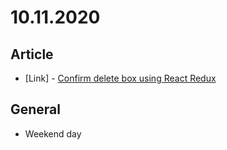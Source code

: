 # 10.11.2020

## Article

- \[Link\] - [Confirm delete box using React Redux](https://medium.com/analytics-vidhya/confirm-delete-box-using-react-redux-fbd19e1b066d)

## General

- Weekend day
